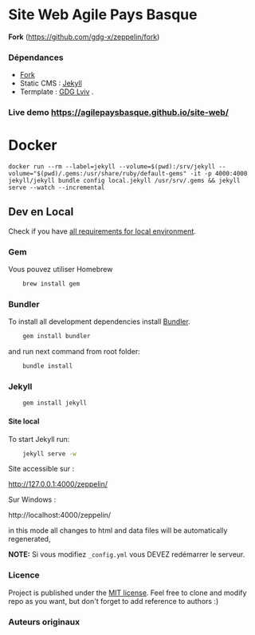 # Site Web Agile Pays Basque

**Fork** (https://github.com/gdg-x/zeppelin/fork) 

### Dépendances

* [Fork](https://github.com/gdg-x/zeppelin/fork) 
* Static CMS : [Jekyll](http://jekyllrb.com/)
* Termplate : [GDG Lviv](http://lviv.gdg.org.ua/) .

### Live demo https://agilepaysbasque.github.io/site-web/


# Docker

```
docker run --rm --label=jekyll --volume=$(pwd):/srv/jekyll --volume="$(pwd)/.gems:/usr/share/ruby/default-gems" -it -p 4000:4000 jekyll/jekyll bundle config local.jekyll /usr/srv/.gems && jekyll serve --watch --incremental 
```

## Dev en Local

Check if you have [all requirements for local environment](http://jekyllrb.com/docs/installation/).

### Gem

Vous pouvez utiliser Homebrew

```bash
    brew install gem
```

### Bundler

To install all development dependencies install [Bundler](http://bundler.io/).
```bash
    gem install bundler
```
and run next command from root folder:

```bash
    bundle install
```  

### Jekyll

```bash
    gem install jekyll
```

#### Site local

To start Jekyll run:

```bash
    jekyll serve -w
```
Site accessible sur : 

http://127.0.0.1:4000/zeppelin/ 

Sur Windows :

http://localhost:4000/zeppelin/ 

in this mode all changes to html and data files will be automatically regenerated, 

**NOTE:** Si vous modifiez ```_config.yml``` vous DEVEZ redémarrer le serveur.

### Licence

Project is published under the [MIT license](https://github.com/gdg-x/zeppelin/blob/master/LICENSE.txt). Feel free to clone and modify repo as you want, but don't forget to add reference to authors :)

### Auteurs originaux

